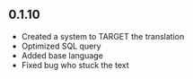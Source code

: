 ## 0.1.10

* Created a system to TARGET the translation
* Optimized SQL query
* Added base language
* Fixed bug who stuck the text
